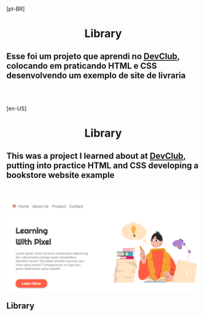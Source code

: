 [pt-BR]
<h1 align="center">
Library</h1>

<h2> Esse foi um projeto que aprendi no <a href="https://rodolfomori.com.br/devclub">DevClub</a>,
 colocando em praticando HTML e CSS desenvolvendo um exemplo de site de livraria </h2>
<br>
<br>

[en-US]<h1 align="center">
Library</h1>

<h2> This was a project I learned about at <a href="https://rodolfomori.com.br/devclub">DevClub</a>,
 putting into practice HTML and CSS developing a bookstore website example
<br>
<br>

<p>

<div>
<img alt="HomeScren" src="https://github.com/lbastoss/Project-library/blob/main/assets/print.png" width="900" />
<figcaption> <p bold >Library </p> </figcaption>
</div>

<br>
<br>
